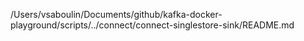 /Users/vsaboulin/Documents/github/kafka-docker-playground/scripts/../connect/connect-singlestore-sink/README.md
